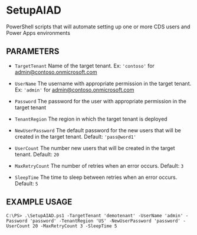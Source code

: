 # SetupAIAD
PowerShell scripts that will automate setting up one or more CDS users and Power Apps environments

## PARAMETERS

* `TargetTenant`
Name of the target tenant. Ex: `'contoso'` for admin@contoso.onmicrosoft.com

* `UserName`
The username with appropriate permission in the target tenant. Ex: `'admin'` for admin@contoso.onmicrosoft.com

* `Password`
The password for the user with appropriate permission in the target tenant

* `TenantRegion`
The region in which the target tenant is deployed

* `NewUserPassword`
The default password for the new users that will be created in the target tenant. Default: `'pass@word1'`

* `UserCount`
The number new users that will be created in the target tenant. Default: `20`

* `MaxRetryCount`
The number of retries when an error occurs. Default: `3`

* `SleepTime`
The time to sleep between retries when an error occurs. Default: `5`

## EXAMPLE USAGE
`C:\PS> .\SetupAIAD.ps1 -TargetTenant 'demotenant' -UserName 'admin' -Password 'password' -TenantRegion 'US' -NewUserPassword 'password' -UserCount 20 -MaxRetryCount 3 -SleepTime 5` 

